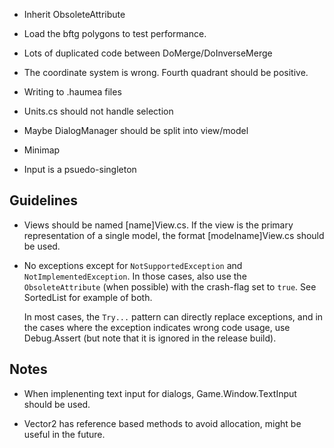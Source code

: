 ﻿-	Inherit ObsoleteAttribute

-	Load the bftg polygons to test performance.

-	Lots of duplicated code between DoMerge/DoInverseMerge

-	The coordinate system is wrong. Fourth quadrant should be positive.

-	Writing to .haumea files

-	Units.cs should not handle selection

-	Maybe DialogManager should be split into view/model

-	Minimap

-	Input is a psuedo-singleton

Guidelines
--------------------------------
-	Views should be named [name]View.cs. If the view is the primary representation of a single model,
	the format [modelname]View.cs should be used.

-	No exceptions except for `NotSupportedException` and `NotImplementedException`. In those cases,
	also use the `ObsoleteAttribute` (when possible) with the crash-flag set to `true`.
	See SortedList for example of both.

	In most cases, the `Try...` pattern can directly replace exceptions, and in the cases where the exception
	indicates wrong code usage, use Debug.Assert (but note that it is ignored in the release build).

Notes
--------------------------------
-	When implenenting text input for dialogs, Game.Window.TextInput should be used.

-	Vector2 has reference based methods to avoid allocation, might be useful in the future.